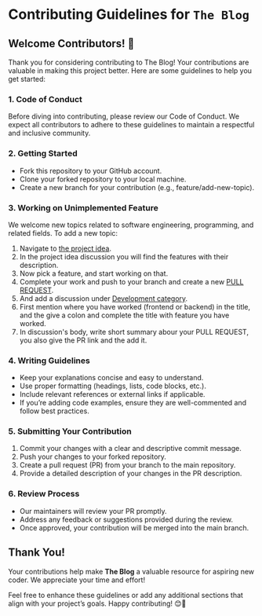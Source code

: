 # Contributing Guidelines for `The Blog`
## Welcome Contributors! 🎉
Thank you for considering contributing to The Blog! Your contributions are valuable in making this project better. Here are some guidelines to help you get started:

### 1. Code of Conduct
Before diving into contributing, please review our Code of Conduct. We expect all contributors to adhere to these guidelines to maintain a respectful and inclusive community.

### 2. Getting Started
- Fork this repository to your GitHub account.
- Clone your forked repository to your local machine.
- Create a new branch for your contribution (e.g., feature/add-new-topic).

### 3. Working on Unimplemented Feature
We welcome new topics related to software engineering, programming, and related fields. To add a new topic:

1. Navigate to [the project idea](https://github.com/rkshaon/blog/discussions/5).
2. In the project idea discussion you will find the features with their description.
3. Now pick a feature, and start working on that.
4. Complete your work and push to your branch and create a new [PULL REQUEST](https://github.com/rkshaon/blog/compare).
5. And add a discussion under [Development category](https://github.com/rkshaon/blog/discussions/new?category=development).
6. First mention where you have worked (frontend or backend) in the title, and the give a colon and complete the title with feature you have worked.
7. In discussion's body, write short summary abour your PULL REQUEST, you also give the PR link and the add it.

### 4. Writing Guidelines
- Keep your explanations concise and easy to understand.
- Use proper formatting (headings, lists, code blocks, etc.).
- Include relevant references or external links if applicable.
- If you’re adding code examples, ensure they are well-commented and follow best practices.

### 5. Submitting Your Contribution
1. Commit your changes with a clear and descriptive commit message.
2. Push your changes to your forked repository.
3. Create a pull request (PR) from your branch to the main repository.
4. Provide a detailed description of your changes in the PR description.

### 6. Review Process
- Our maintainers will review your PR promptly.
- Address any feedback or suggestions provided during the review.
- Once approved, your contribution will be merged into the main branch.

## Thank You!
Your contributions help make **The Blog** a valuable resource for aspiring new coder. We appreciate your time and effort!

Feel free to enhance these guidelines or add any additional sections that align with your project’s goals. Happy contributing! 😊🚀
